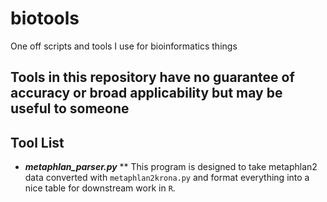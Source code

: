 # biotools
One off scripts and tools I use for bioinformatics things

## Tools in this repository have no guarantee of accuracy or broad applicability but may be useful to someone

## Tool List

* ***metaphlan_parser.py***
** This program is designed to take metaphlan2 data converted with `metaphlan2krona.py` and format everything into a nice table for downstream work in `R`.
